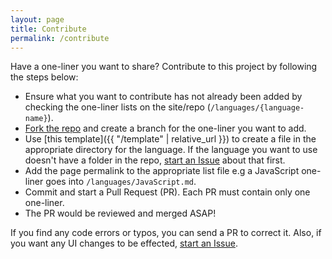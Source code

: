 ```yaml
---
layout: page
title: Contribute
permalink: /contribute
---
```


Have a one-liner you want to share? Contribute to this project by following the steps below:
- Ensure what you want to contribute has not already been added by checking the one-liner lists on the site/repo (`/languages/{language-name}`).
- [Fork the repo](https://github.com/nicholaskajoh/book-of-one-liners) and create a branch for the one-liner you want to add.
- Use [this template]({{ "/template" | relative_url }}) to create a file in the appropriate directory for the language. If the language you want to use doesn't have a folder in the repo, [start an Issue](https://github.com/nicholaskajoh/book-of-one-liners/issues) about that first.
- Add the page permalink to the appropriate list file e.g a JavaScript one-liner goes into `/languages/JavaScript.md`.
- Commit and start a Pull Request (PR). Each PR must contain only one one-liner.
- The PR would be reviewed and merged ASAP!
  
If you find any code errors or typos, you can send a PR to correct it. Also, if you want any UI changes to be effected, [start an Issue](https://github.com/nicholaskajoh/book-of-one-liners/issues).
